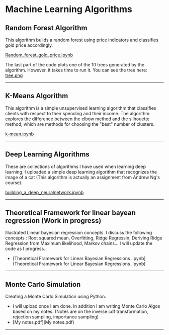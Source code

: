 # Machine Learning Algorithms

## Random Forest Algorithm
This algorithm builds a random forest using price indicators and classifies gold price accordingly.

[Random_forest_gold_price.ipynb](Random_forest_gold_price.ipynb)

The last part of the code plots one of the 10 trees generated by the algorithm. However, it takes time to run it.
You can see the tree here: [tree.png](tree.png)

---

## K-Means Algorithm
This algorithm is a simple unsupervised learning algorithm that classifies clients with respect to their spending and their income.
The algorithm explores the difference between the elbow method and the silhouette method, which are methods for choosing the "best" number of clusters.

[k-mean.ipynb](k-mean.ipynb)

---

## Deep Learning Algorithms
These are collections of algorithms I have used when learning deep learning. I uploaded a simple deep learning algorithm that recognizes the image of a cat (This algorithm is actually an assignment from Andrew Ng's course).

[building_a_deep_neuralnetwork.ipynb](building_a_deep_neuralnetwork.ipynb)

---


## Theoretical Framework for linear bayean regression (Work in progress)
Illustrated Linear bayesian regression concepts.
I discuss the following concepts : Root squared mean, Overfitting, Ridge Regressin, Deriving Ridge Regression from Maximum likelihood, Markov chains...
I will update the code as I progress.

- [Theoretical Framework for Linear Bayesian Regressions .ipynb](Theoretical Framework for Linear Bayesian Regressions .ipynb)

---

## Monte Carlo Simulation
Creating a Monte Carlo Simulation using Python.

- I will upload once I am done. In addition I am writing Monte Carlo Algos based on my notes. 
(Notes are on the inverse cdf transformation, rejection sampling, importance sampling)
- [My notes.pdf](My notes.pdf)

---



